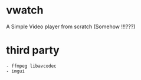 # vwatch
A Simple Video player from scratch (Somehow !!!???)

# third party
	- ffmpeg libavcodec
	- imgui
